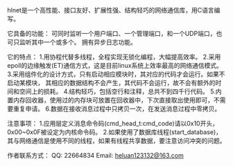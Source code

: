 hlnet是一个高性能、接口友好、扩展性强、结构轻巧的网络通信库，用C语言编写。

它具备的功能：
可同时监听一个用户端口、一个管理端口，和一个UDP端口，也可只监听其中一个或多个。
拥有异步日志功能。

它的特点：
1.用协程代替多线程，全程实现无锁化编程，大幅提高效率。
2.采用epoll的边缘触发(ET)通信方式，这是目前linux系统上效率最高的网络通信模式。
3.采用组件化的设计方式，只有启动相应模块时，其对应的代码才会运行。如果不启动某模块，
  其相应的数据结构不会产生，其代码不会运行，故不会有额外的时间和空间上的损耗。
4.结构轻巧，包括空行和注释，总共不到四千行代码。
5.内置内存回收器，使用过的内存块可放置在回收器中，下次直接取出使用即可，不需要重复申请。
6.数据在接收消息过程中只拷贝一次，在发送消息过程中零拷贝。

注意事项：
1.应用层定义消息命令码(cmd_head_t:cmd_code)请以0x10开头，0x00~0x0F被设定为内核命令码。
2.如果使用了数据库线程(start_database)，其与网络通信是使用不同的线程，如果有线程共享数据，要注意访问冲突的问题。

作者联系方式：
QQ: 22664834
Email: heluan123132@163.com
